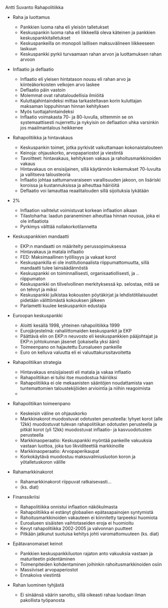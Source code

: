 
Antti Suvanto
Rahapolitiikka

* Raha ja luottamus
    - Pankkien luoma raha eli yleisön talletukset
    - Keskuspankin luoma raha eli liikkeellä oleva käteinen ja pankkien
      keskuspankkitalletukset
    - Keskuspankeilla on monopoli laillisen maksuvälineen liikkeeseen laskuun
    - Keskuspankki pyrkii turvaamaan rahan arvon ja luottamuksen rahan arvoon

* Inflaatio ja deflaatio
    - Inflaatio eli yleisen hintatason nousu eli rahan arvo ja
      kiinteäkorkoisten velkojen arvo laskee
    - Deflaatio päin vastoin
    - Molemmat ovat rahataloudellisia ilmiöitä
    - Kuluttajahintaindeksi mittaa tarkasteltavan korin kuluttajan maksaman
      loppuhinnan hinnan kehityksen
    - Myös tuottajahintaindeksi
    - Inflaatio voimakasta 70- ja 80-luvulla, sittemmin se on systemaattisesti
      nujerrettu ja nykyisin on deflaation uhka varsinkin jos maailmantalous
      heikkenee

* Rahapolitiikka ja hintavakaus
    - Keskuspankin toimet, jotka pyrkivät vaikuttamaan kokonaistalouteen
    - Keinoja: ohjauskorko, arvopapariostot ja viestintä
    - Tavoitteet: hintavakaus, kehityksen vakaus ja rahoitusmarkkinoiden vakaus
    - Hintavakaus on ensisijainen, sillä käytännön kokemukset 70-luvulta ja
      vallitseva talousteoria
    - Inflaatio johtaa sattumanvaraiseen varallisuuden jakoon, on lisäriski
      koroissa ja kustannuksissa ja aiheuttaa häiriöitä
    - Deflaatio voi lamauttaa reaalitalouden sillä sijoituksia lykätään

* 2%
    - Inflaation vaihtelut voimistuvat korkean inflaation aikaan
    - Tilastoharha: laadun paraneminen aiheuttaa hinnan nousua, joka ei ole
      inflaatiota
    - Pyrkimys välttää nollakorkotilannetta

* Keskuspankkien mandaatti
    - EKP:n mandaatti on määritelty perussopimuksessa
    - Hintavakaus ja matala inflaatio
    - FED: Maksimaallinen työllisyys ja vakaat korot
    - Keskuspankilla ei ole institutionaalista riippumattomuutta, sillä
      mandaatti tulee lainsäädännöstä
    - Keskuspankki on toiminnallisesti, organisaatiollisesti, ja .. riippumaton
    - Keskuspankki on tilivelvollinen merkityksessä kp. selostaa, mitä se on
      tehnyt ja miksi
    - Keskuspankki julkistaa kokousten pöytäkirjat ja lehdistötilaisuudet
      pidetään välittömästä kokouksen jälkeen
    - Parlametti kuulee keskuspankin edustajia

* Euroopan keskuspankki
    - Aloitti kesällä 1998, yhteinen rahapolitiikka 1999
    - Eurojärjestelmä: rahaliittomaiden keskuspankit ja EKP
    - Päättävä elin on EKP:n neuvosto eli keskuspankkien pääjohtajat ja EKP:n
      johtokunnan jäsenet (jokaisella yksi ääni)
    - Toimeenpano on hajautettu Euroalueen pankeille
    - Euro on kelluva valuutta eli ei valuuttakurssitavoitetta

* Rahapolitiikan strategia
    - Hintavakaus ensisijaisesti eli matala ja vakaa inflaatio
    - Rahapolitiikan ei tulisi itse muodostua häiriöksi
    - Rahapolitiikka ei ole mekaanisten sääntöjen noudattamista vaan
      tuntemattomien taloustekijöiden arviointia ja niihin reagoimista
    -

* Rahapolitiikan toimeenpano
    - Keskeisin väline on ohjauskorko
    - Markkinakorot muodostuvat odotusten perusteella: lyhyet korot (alle 12kk)
      muodostuvat tulevan rahapolitiikan odotusten perusteella ja pitkät korot
      (yli 12kk) muodostuvat inflaatio- ja kasvuodotusten perusteella
    - Markkinaoperaatio: Keskuspankki myöntää pankeille vakuuksia vastaan
      luottoa, joka tuo likviditeettiä markkinoille
    - Markkinaoperaatio: Arvopaperikaupat
    - Korkokäytävä muodostuu maksuvalmiusluoton koron ja yötalletuskoron välille

* Rahamarkkinakorot
    - Rahamarkkinakorot riippuvat ratkaisevasti...
    - (ks. diat)

* Finanssikriisi
    - Rahapolitiikka onnistui inflaation näkökulmasta
    - Rahapolitiikka ei estänyt globaalien epätasapainojen syntymistä
    - Rahoitusmarkkinoiden vakauteen ei kiinnitetty tarpeeksi huomiota
    - Euroalueen sisäisten vaihtotaseiden eroja ei huomioitu
    - Kevyt rahapolitiikka 2002-2005 ja valvonnan puutteet
    - Pitkään jatkunut suotuisa kehitys johti varomattomuuteen (ks. diat)

* Epätavanomaiset keinot
    - Pankkien keskuspankkiluoton rajaton anto vakuuksia vastaan ja
      maturiteetin pidentäminen
    - Toimenpiteiden kohdentaminen joihinkin rahoitusmarkkinoiden osiin
    - Massiiviset arvopaperiostot
    - Ennakoiva viestintä

* Rahan luominen tyhjästä
    - Ei sinäänsä väärin sanottu, sillä oikeasti rahaa luodaan ilman pakollista
      työpanosta
